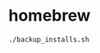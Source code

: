 homebrew
========

```bash
./backup_installs.sh
```


[homebrew]: https://brew.sh/
[brew-docs]: https://docs.brew.sh/
[brew-cmds]: https://docs.brew.sh/Manpage#commands
